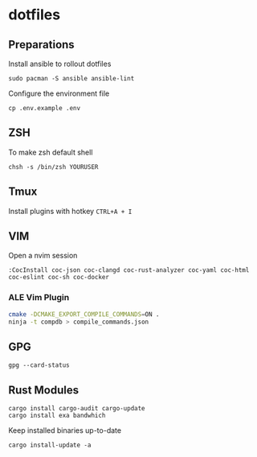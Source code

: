 # dotfiles

## Preparations

Install ansible to rollout dotfiles
```shell
sudo pacman -S ansible ansible-lint
```

Configure the environment file
```shell
cp .env.example .env
```

## ZSH
To make zsh default shell
```shell
chsh -s /bin/zsh YOURUSER
```

## Tmux

Install plugins with hotkey `CTRL+A + I`

## VIM

Open a nvim session

```shell
:CocInstall coc-json coc-clangd coc-rust-analyzer coc-yaml coc-html coc-eslint coc-sh coc-docker
```

### ALE Vim Plugin

```bash
cmake -DCMAKE_EXPORT_COMPILE_COMMANDS=ON .
ninja -t compdb > compile_commands.json
```

## GPG 

```shell
gpg --card-status
```


## Rust Modules

```shell
cargo install cargo-audit cargo-update
cargo install exa bandwhich
```

Keep installed binaries up-to-date
```shell
cargo install-update -a
```
